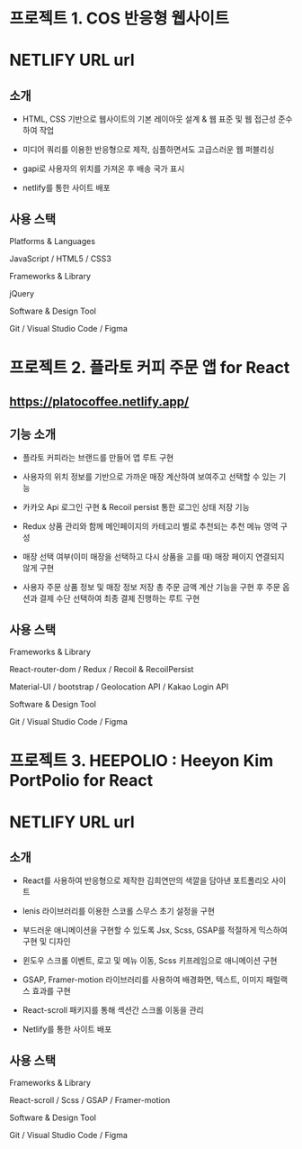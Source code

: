 # 프로젝트 1. COS 반응형 웹사이트

# NETLIFY URL url

## 소개

- HTML, CSS 기반으로 웹사이트의 기본 레이아웃 설계 & 웹 표준 및 웹 접근성 준수하여 작업

- 미디어 쿼리를 이용한 반응형으로 제작, 심플하면서도 고급스러운 웹 퍼블리싱
  
- gapi로 사용자의 위치를 가져온 후 배송 국가 표시
  
- netlify를 통한 사이트 배포

## 사용 스택

Platforms & Languages

JavaScript / HTML5 / CSS3

Frameworks & Library

jQuery

Software & Design Tool

Git / Visual Studio Code / Figma


# 프로젝트 2. 플라토 커피 주문 앱 for React

## https://platocoffee.netlify.app/

## 기능 소개

- 플라토 커피라는 브랜드를 만들어 앱 루트 구현

- 사용자의 위치 정보를 기반으로 가까운 매장 계산하여 보여주고 선택할 수 있는 기능

- 카카오 Api 로그인 구현 & Recoil persist 통한 로그인 상태 저장 기능

- Redux 상품 관리와 함께 메인페이지의 카테고리 별로 추천되는 추천 메뉴 영역 구성

- 매장 선택 여부(이미 매장을 선택하고 다시 상품을 고를 때) 매장 페이지 연결되지 않게 구현

- 사용자 주문 상품 정보 및 매장 정보 저장 총 주문 금액 계산 기능을 구현 후 주문 옵션과 결제 수단 선택하여 최종 결제 진행하는 루트 구현

## 사용 스택

Frameworks & Library

React-router-dom / Redux / Recoil & RecoilPersist

Material-UI / bootstrap / Geolocation API / Kakao Login API

Software & Design Tool

Git / Visual Studio Code / Figma


# 프로젝트 3. HEEPOLIO : Heeyon Kim PortPolio for React

# NETLIFY URL url

## 소개

- React를 사용하여 반응형으로 제작한 김희연만의 색깔을 담아낸 포트폴리오 사이트

- lenis 라이브러리를 이용한 스코롤 스무스 초기 설정을 구현

- 부드러운 애니메이션을 구현할 수 있도록 Jsx, Scss, GSAP를 적절하게 믹스하여 구현 및 디자인

- 윈도우 스크롤 이벤트, 로고 및 메뉴 이동, Scss 키프레임으로 애니메이션 구현
  
- GSAP, Framer-motion 라이브러리를 사용하여 배경화면, 텍스트, 이미지 패럴랙스 효과를 구현

- React-scroll 패키지를 통해 섹션간 스크롤 이동을 관리
  
- Netlify를 통한 사이트 배포

## 사용 스택

Frameworks & Library

React-scroll / Scss / GSAP / Framer-motion

Software & Design Tool

Git / Visual Studio Code / Figma
